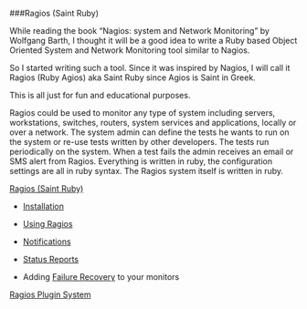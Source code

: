 ###Ragios (Saint Ruby)


While reading the book “Nagios: system and Network Monitoring” by Wolfgang Barth, I thought it will be a good idea to write a Ruby based Object Oriented System and Network Monitoring tool similar to Nagios.

So I started writing such a tool. Since it was inspired by Nagios, I will call it Ragios (Ruby Agios) aka Saint Ruby since Agios is Saint in Greek.

This is all just for fun and educational purposes.

Ragios could be used to monitor any type of system including servers, workstations, switches, routers, system services and applications, locally or over a network. The system admin can define the tests he wants to run on the system or re-use tests written by other developers. The tests run periodically on the system. When a test fails the admin receives an email or SMS alert from Ragios. Everything is written in ruby, the configuration settings are all in ruby syntax. The Ragios system itself is written in ruby.

[Ragios (Saint Ruby)](http://www.whisperservers.com/ragios/ragios-saint-ruby/)

  + [Installation](http://www.whisperservers.com/ragios/ragios-saint-ruby/installation/) 
 
  + [Using Ragios](http://www.whisperservers.com/ragios/ragios-saint-ruby/using-ragios/)

  + [Notifications](http://www.whisperservers.com/ragios/ragios-saint-ruby/notifications/)

  + [Status Reports](http://www.whisperservers.com/ragios/ragios-saint-ruby/status-reports/)

  + Adding [Failure Recovery](http://www.whisperservers.com/ragios/ragios-saint-ruby/adding-failure-recovery-code-to-monitors/) to your monitors

[Ragios Plugin System](http://www.whisperservers.com/ragios/ragios-plugin-system/)

